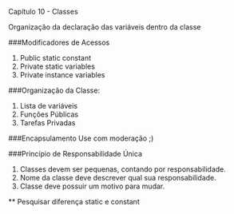 Capítulo 10 - Classes

Organização da declaração das variáveis dentro da classe 

###Modificadores de Acessos
1. Public static constant 
2. Private static variables
3. Private instance variables

###Organização da Classe:
1. Lista de variáveis
2. Funções Públicas
3. Tarefas Privadas

###Encapsulamento
Use com moderação ;)

###Princípio de Responsabilidade Única
1. Classes devem ser pequenas, contando por responsabilidade. 
2. Nome da classe deve descrever qual sua responsabilidade.
3. Classe deve possuir um motivo para mudar.


** Pesquisar diferença static e constant
